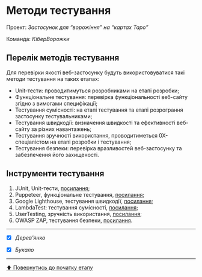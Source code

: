 # Методи тестування

Проект: *Застосунок для “ворожіння” на “картах Таро”*

Команда: *КіберВорожки*

## Перелік методів тестування 

Для перевірки якості веб-застосунку будуть використовуватися такі методи тестування на таких етапах:
- Unit-тести: проводитимуться розробниками на етапі розробки;
- Функціональне тестування: перевірка функціональності веб-сайту згідно з вимогами специфікації;
- Тестування сумісності: на етапі тестування та етапі розрограння застосунку тестувальниками;
- Тестування швидкодії: визначення швидкості та ефективності веб-сайту за різних навантажень;
- Тестування зручності використання, проводитиметься 0Х-спеціалістом на етапі розробки і тестування;
- Тестування безпеки: перевірка вразливостей веб-застосунку та забезпечення його захищеності.

## Інструменти тестування

1. JUnit, Unit-тести, [посилання](https://junit.org/junit5/);
2. Puppeteer, функціональне тестування, [посилання](https://pptr.dev/);
3. Google Lighthouse, тестування швидкодії, [посилання](https://developers.google.com/web/tools/lighthouse);
4. LambdaTest: тестування сумісності, [посилання](https://www.lambdatest.com/);
5. UserTesting, зручність використання, [посилання](https://www.usertesting.com/);
6. OWASP ZAP, тестування безпеки, [посилання](https://www.zaproxy.org/).

---

- [x] *Дерев'янко*
- [x] *Букало*


---
[:arrow_up: Повернутись до початку етапу](/docs/2.Planning/README.md)
